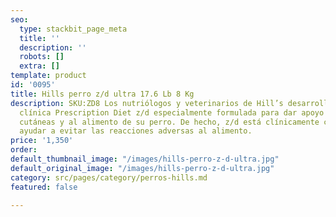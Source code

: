 ```yaml
---
seo:
  type: stackbit_page_meta
  title: ''
  description: ''
  robots: []
  extra: []
template: product
id: '0095'
title: Hills perro z/d ultra 17.6 Lb 8 Kg
description: SKU:ZD8 Los nutriólogos y veterinarios de Hill’s desarrollaron la nutrición
  clínica Prescription Diet z/d especialmente formulada para dar apoyo a las sensibilidades
  cutáneas y al alimento de su perro. De hecho, z/d está clínicamente comprobado para
  ayudar a evitar las reacciones adversas al alimento.
price: '1,350'
order: 
default_thumbnail_image: "/images/hills-perro-z-d-ultra.jpg"
default_original_image: "/images/hills-perro-z-d-ultra.jpg"
category: src/pages/category/perros-hills.md
featured: false

---
```

